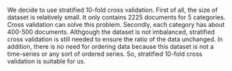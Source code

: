 We decide to use stratified 10-fold cross validation. First of all, the size of dataset is relatively small. It only contains 2225 documents for 5 categories. Cross validation can solve this problem. Secondly, each category has about 400-500 documents. Althgough the dataset is not imbalanced, stratified cross validation is still needed to ensure the ratio of the data unchanged. In addition, there is no need for ordering data because this dataset is not a time-series or any sort of ordered series. So, stratified 10-fold cross validation is suitable for us.